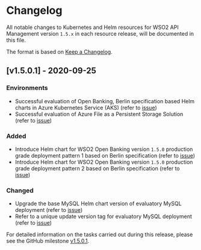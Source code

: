 # Changelog

All notable changes to Kubernetes and Helm resources for WSO2 API Management version `1.5.x` in each resource release,
will be documented in this file.

The format is based on [Keep a Changelog](https://keepachangelog.com/en/1.0.0/).

## [v1.5.0.1] - 2020-09-25

### Environments

- Successful evaluation of Open Banking, Berlin specification based Helm charts in Azure Kubernetes Service (AKS) (refer to [issue](https://github.com/wso2/kubernetes-open-banking/issues/58))
- Successful evaluation of Azure File as a Persistent Storage Solution (refer to [issue](https://github.com/wso2/kubernetes-open-banking/issues/57))

### Added

- Introduce Helm chart for WSO2 Open Banking version `1.5.0` production grade deployment pattern 1 based on Berlin specification (refer to [issue](https://github.com/wso2/kubernetes-open-banking/issues/53))
- Introduce Helm chart for WSO2 Open Banking version `1.5.0` production grade deployment pattern 2 based on Berlin specification (refer to [issue](https://github.com/wso2/kubernetes-open-banking/issues/54))

### Changed

- Upgrade the base MySQL Helm chart version of evaluatory MySQL deployment (refer to [issue](https://github.com/wso2/kubernetes-open-banking/issues/47))
- Refer to a unique update version tag for evaluatory MySQL deployment (refer to [issue](https://github.com/wso2/kubernetes-open-banking/issues/48))

For detailed information on the tasks carried out during this release, please see the GitHub milestone
[v1.5.0.1](https://github.com/wso2/kubernetes-open-banking/milestone/4).
